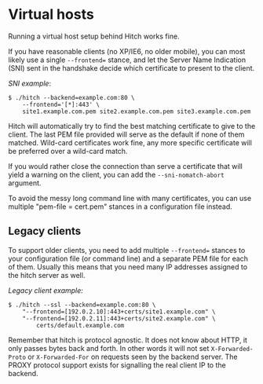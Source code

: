 # Virtual hosts

Running a virtual host setup behind Hitch works fine.

If you have reasonable clients (no XP/IE6, no older mobile), you can most likely
use a single `--frontend=` stance, and let the Server Name Indication (SNI) sent in the
handshake decide which certificate to present to the client.

*SNI example*:

	$ ./hitch --backend=example.com:80 \
		--frontend='[*]:443' \
		site1.example.com.pem site2.example.com.pem site3.example.com.pem

Hitch will automatically try to find the best matching certificate to give to the client. The last
PEM file provided will serve as the default if none of them matched. Wild-card certificates work fine,
any more specific certificate will be preferred over a wild-card match.

If you would rather close the connection than serve a certificate that will
yield a warning on the client, you can add the `--sni-nomatch-abort` argument.

To avoid the messy long command line with many certificates, you can use
multiple "pem-file = cert.pem" stances in a configuration file instead.

## Legacy clients

To support older clients, you need to add multiple `--frontend=` stances to your configuration
file (or command line) and a separate PEM file for each of them. Usually this
means that you need many IP addresses assigned to the hitch server as well.

*Legacy client example:*

	$ ./hitch --ssl --backend=example.com:80 \
		"--frontend=[192.0.2.10]:443+certs/site1.example.com" \
		"--frontend=[192.0.2.11]:443+certs/site2.example.com" \
        	certs/default.example.com

Remember that hitch is protocol agnostic. It does not know about HTTP, it only passes bytes back and
forth. In other words it will not set `X-Forwarded-Proto` or `X-Forwarded-For` on requests seen by the backend
server. The PROXY protocol support exists for signalling the real client IP to the backend.

